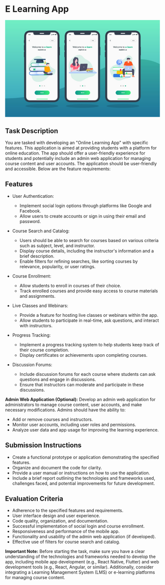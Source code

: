 # E Learning App

<img src='./e-learning.png'/>

## Task Description

You are tasked with developing an "Online Learning App" with specific features. This application is aimed at providing students with a platform for online education. The app should offer a user-friendly experience for students and potentially include an admin web application for managing course content and user accounts. The application should be user-friendly and accessible. Below are the feature requirements:

## Features

- User Authentication:
  - Implement social login options through platforms like Google and Facebook.
  - Allow users to create accounts or sign in using their email and password.
- Course Search and Catalog:
  - Users should be able to search for courses based on various criteria such as subject, level, and instructor.
  - Display course details, including the instructor's information and a brief description.
  - Enable filters for refining searches, like sorting courses by relevance, popularity, or user ratings.
- Course Enrollment:

  - Allow students to enroll in courses of their choice.
  - Track enrolled courses and provide easy access to course materials and assignments.

- Live Classes and Webinars:
  - Provide a feature for hosting live classes or webinars within the app.
  - Allow students to participate in real-time, ask questions, and interact with instructors.
- Progress Tracking:
  - Implement a progress tracking system to help students keep track of their course completion.
  - Display certificates or achievements upon completing courses.
- Discussion Forums:
  - Include discussion forums for each course where students can ask questions and engage in discussions.
  - Ensure that instructors can moderate and participate in these discussions.

**Admin Web Application (Optional):** Develop an admin web application for administrators to manage course content, user accounts, and make necessary modifications. Admins should have the ability to:

- Add or remove courses and instructors.
- Monitor user accounts, including user roles and permissions.
- Analyze user data and app usage for improving the learning experience.

## Submission Instructions

- Create a functional prototype or application demonstrating the specified features.
- Organize and document the code for clarity.
- Provide a user manual or instructions on how to use the application.
- Include a brief report outlining the technologies and frameworks used, challenges faced, and potential improvements for future development.

## Evaluation Criteria

- Adherence to the specified features and requirements.
- User interface design and user experience.
- Code quality, organization, and documentation.
- Successful implementation of social login and course enrollment.
- Responsiveness and performance of the mobile app.
- Functionality and usability of the admin web application (if developed).
- Effective use of filters for course search and catalog.

**Important Note:** Before starting the task, make sure you have a clear understanding of the technologies and frameworks needed to develop the app, including mobile app development (e.g., React Native, Flutter) and web development tools (e.g., React, Angular, or similar). Additionally, consider integrating a Learning Management System (LMS) or e-learning platforms for managing course content.
